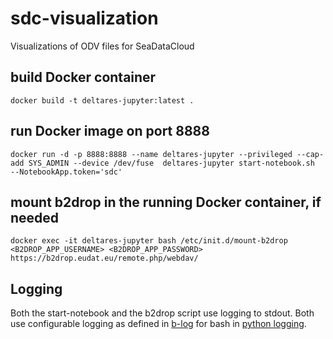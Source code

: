 # sdc-visualization
Visualizations of ODV files for SeaDataCloud

## build Docker container
`docker build -t deltares-jupyter:latest .`

## run Docker image on port 8888
`docker run -d -p 8888:8888 --name deltares-jupyter --privileged --cap-add SYS_ADMIN --device /dev/fuse  deltares-jupyter start-notebook.sh  --NotebookApp.token='sdc'`

## mount b2drop in the running Docker container, if needed
`docker exec -it deltares-jupyter bash /etc/init.d/mount-b2drop <B2DROP_APP_USERNAME> <B2DROP_APP_PASSWORD> https://b2drop.eudat.eu/remote.php/webdav/`

## Logging
Both the start-notebook and the b2drop script use logging to stdout. Both use configurable logging as defined in [b-log](https://github.com/idelsink/b-log) for bash in [python logging](https://docs.python.org/3.6/library/logging.html).
